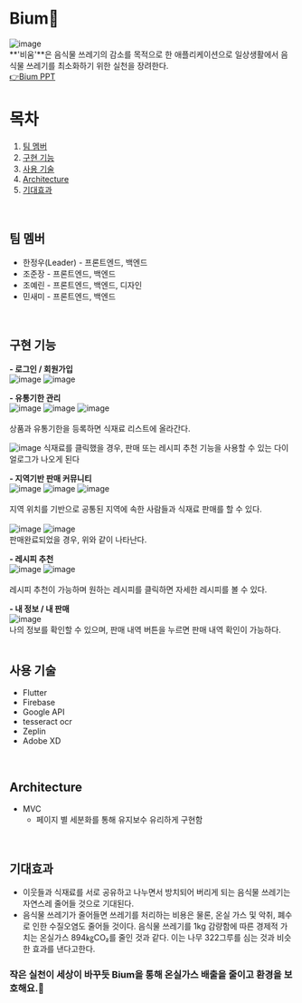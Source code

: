 # Bium🌱
![image](https://user-images.githubusercontent.com/59803206/152623747-7156b167-491c-4b54-967c-aa1d05953496.png)  
**'비움'**은 음식물 쓰레기의 감소를 목적으로 한 애플리케이션으로 일상생활에서 음식물 쓰레기를 최소화하기 위한 실천을 장려한다.  
[👉Bium PPT](https://github.com/gdscHEO/heoproject/files/8007219/HEO.pptx)
<br>

# 목차
1. [팀 멤버](#content1)
2. [구현 기능](#content2)
3. [사용 기술](#content3)
4. [Architecture](#content4)
5. [기대효과](#content5)
<br>

## 팀 멤버 <a name="content1"></a>
- 한정우(Leader) - 프론트엔드, 백엔드
- 조준장 - 프론트엔드, 백엔드
- 조예린 - 프론트엔드, 백엔드, 디자인
- 민새미 - 프론트엔드, 백엔드
<br>

## 구현 기능 <a name="content2"></a>
**- 로그인 / 회원가입** <br>
![image](https://user-images.githubusercontent.com/59803206/152625092-45be0f34-3779-497d-ba7e-ef7c3dfc8ff7.png)
![image](https://user-images.githubusercontent.com/59803206/152625133-a7539655-9ccd-4134-9979-7b696c643f76.png)
<br>

**- 유통기한 관리** <br>
![image](https://user-images.githubusercontent.com/59803206/152625168-97e0ad0c-aa7e-40f2-8309-e41f88124240.png)
![image](https://user-images.githubusercontent.com/59803206/152625148-fcc1711d-4bf8-4e1d-977e-93c0d2d0c9b7.png)
![image](https://user-images.githubusercontent.com/59803206/152625158-87a3ecab-d4fc-43dc-9352-c52da956c45d.png)  
<br>
상품과 유통기한을 등록하면 식재료 리스트에 올라간다.
<br>

![image](https://user-images.githubusercontent.com/59803206/152625248-a5e3ffc0-1ccf-4764-8942-7ee12b1f55d9.png)
식재료를 클릭했을 경우, 판매 또는 레시피 추천 기능을 사용할 수 있는 다이얼로그가 나오게 된다

**- 지역기반 판매 커뮤니티** <br>
![image](https://user-images.githubusercontent.com/59803206/152625375-05907e5d-f9c1-45c1-8180-2e694face385.png)
![image](https://user-images.githubusercontent.com/59803206/152625360-1d34084d-5201-44c6-b706-dac0cb703e6e.png)
![image](https://user-images.githubusercontent.com/59803206/152625388-10f0820d-ceb1-4cda-920c-afc017ad23a7.png)  
<br>
지역 위치를 기반으로 공통된 지역에 속한 사람들과 식재료 판매를 할 수 있다.<br>  
![image](https://user-images.githubusercontent.com/59803206/152625667-e20c551b-6f45-4116-a916-63033d0e968c.png)
![image](https://user-images.githubusercontent.com/59803206/152625681-55725d2a-13c9-48c3-91b7-4d43155227be.png)
<br> 
판매완료되었을 경우, 위와 같이 나타난다.

**- 레시피 추천** <br>
![image](https://user-images.githubusercontent.com/59803206/152625560-9f5477a1-a2e2-433b-87aa-424a9b4ff500.png)
![image](https://user-images.githubusercontent.com/59803206/152625614-0331cc41-b301-48b6-8a58-b6700d2065f0.png)
<br>  
레시피 추천이 가능하며 원하는 레시피를 클릭하면 자세한 레시피를 볼 수 있다.

**- 내 정보 / 내 판매** <br>
![image](https://user-images.githubusercontent.com/59803206/152625716-6173d94f-1f09-44f0-a649-bc2aa5115b13.png) <br>
나의 정보를 확인할 수 있으며, 판매 내역 버튼을 누르면 판매 내역 확인이 가능하다.  
<br>


## 사용 기술 <a name="content3"></a>
- Flutter
- Firebase 
- Google API 
- tesseract ocr
- Zeplin
- Adobe XD
<br>

## Architecture <a name="content4"></a>
- MVC
    - 페이지 별 세분화를 통해 유지보수 유리하게 구현함
<br>  

## 기대효과 <a name="content5"></a>
- 이웃들과 식재료를 서로 공유하고 나누면서 방치되어 버리게 되는 음식물 쓰레기는 자연스레 줄어들 것으로 기대된다.
- 음식물 쓰레기가 줄어들면 쓰레기를 처리하는 비용은 물론, 온실 가스 및 악취, 폐수로 인한 수질오염도 줄어들 것이다. 음식물 쓰레기를 1kg 감량함에 따른 경제적 가치는 온실가스 894㎏CO₂를 줄인 것과 같다. 이는 나무 322그루를 심는 것과 비슷한 효과를 낸다고한다.
### 작은 실천이 세상이 바꾸듯  Bium을 통해 온실가스 배출을 줄이고 환경을 보호해요.🌱
